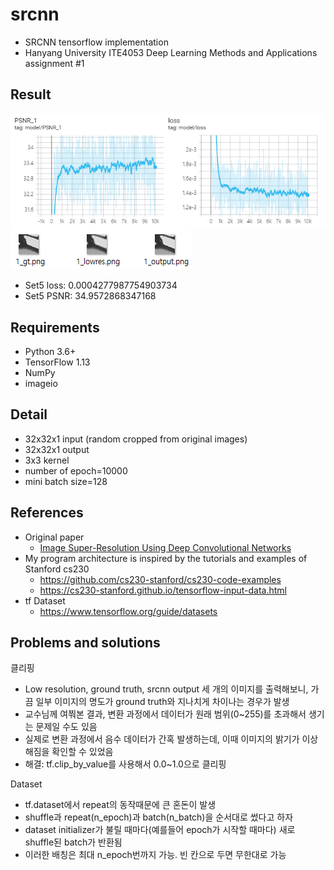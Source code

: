 # srcnn
* SRCNN tensorflow implementation
* Hanyang University ITE4053 Deep Learning Methods and Applications assignment #1

## Result
![metric](./metric.png)
![result](./result.png)
* Set5 loss: 0.0004277987754903734
* Set5 PSNR: 34.9572868347168

## Requirements
* Python 3.6+
* TensorFlow 1.13
* NumPy
* imageio

## Detail
* 32x32x1 input (random cropped from original images)
* 32x32x1 output
* 3x3 kernel
* number of epoch=10000
* mini batch size=128

## References
* Original paper
    * [Image Super-Resolution Using Deep Convolutional Networks](https://arxiv.org/abs/1501.00092)
* My program architecture is inspired by the tutorials and examples of Stanford cs230
    * https://github.com/cs230-stanford/cs230-code-examples
    * https://cs230-stanford.github.io/tensorflow-input-data.html
* tf Dataset
    * https://www.tensorflow.org/guide/datasets

## Problems and solutions
클리핑
* Low resolution, ground truth, srcnn output 세 개의 이미지를 출력해보니, 가끔 일부 이미지의 명도가 ground truth와 지나치게 차이나는 경우가 발생
* 교수님께 여쭤본 결과, 변환 과정에서 데이터가 원래 범위(0~255)를 초과해서 생기는 문제일 수도 있음
* 실제로 변환 과정에서 음수 데이터가 간혹 발생하는데, 이때 이미지의 밝기가 이상해짐을 확인할 수 있었음
* 해결: tf.clip_by_value를 사용해서 0.0~1.0으로 클리핑

Dataset
* tf.dataset에서 repeat의 동작때문에 큰 혼돈이 발생
* shuffle과 repeat(n_epoch)과 batch(n_batch)을 순서대로 썼다고 하자
* dataset initializer가 불릴 때마다(예를들어 epoch가 시작할 때마다) 새로 shuffle된 batch가 반환됨
* 이러한 배칭은 최대 n_epoch번까지 가능. 빈 칸으로 두면 무한대로 가능